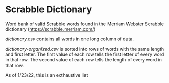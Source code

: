 # Scrabble Dictionary

Word bank of valid Scrabble words found in the Merriam Webster Scrabble dictionary (https://scrabble.merriam.com/)

*dictionary.csv* contains all words in one long column of data.

*dictionary-organized.csv* is sorted into rows of words with the same length and first letter.
The first value of each row tells the first letter of every word in that row.
The second value of each row tells the length of every word in that row.

As of 1/23/22, this is an exthaustive list

